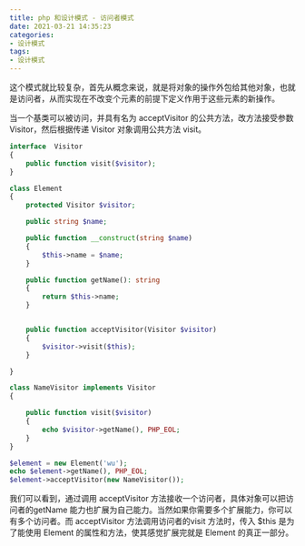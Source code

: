 ```yaml
---
title: php 和设计模式 - 访问者模式
date: 2021-03-21 14:35:23
categories:
- 设计模式
tags:
- 设计模式
---
```


这个模式就比较复杂，首先从概念来说，就是将对象的操作外包给其他对象，也就是访问者，从而实现在不改变个元素的前提下定义作用于这些元素的新操作。

当一个基类可以被访问，并具有名为 acceptVisitor 的公共方法，改方法接受参数 Visitor，然后根据传递 Visitor 对象调用公共方法 visit。

```php
interface  Visitor
{
    public function visit($visitor);
}

class Element
{
    protected Visitor $visitor;

    public string $name;

    public function __construct(string $name)
    {
        $this->name = $name;
    }

    public function getName(): string
    {
        return $this->name;
    }


    public function acceptVisitor(Visitor $visitor)
    {
        $visitor->visit($this);
    }

}

class NameVisitor implements Visitor
{

    public function visit($visitor)
    {
        echo $visitor->getName(), PHP_EOL;
    }
}

$element = new Element('wu');
echo $element->getName(), PHP_EOL;
$element->acceptVisitor(new NameVisitor());
```

我们可以看到，通过调用 acceptVisitor 方法接收一个访问者，具体对象可以把访问者的getName 能力也扩展为自己能力。当然如果你需要多个扩展能力，你可以有多个访问者。而 acceptVisitor 方法调用访问者的visit 方法时，传入 $this 是为了能使用 Element 的属性和方法，使其感觉扩展完就是 Element 的真正一部分。
